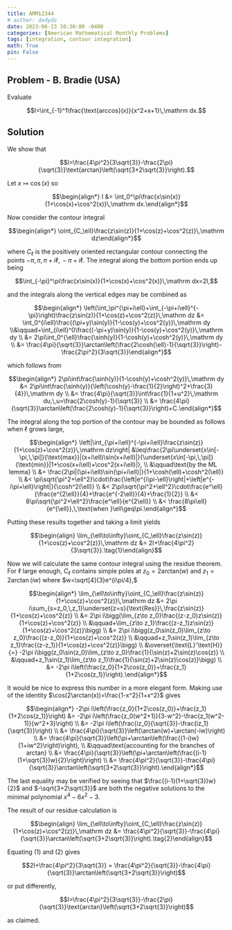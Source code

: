```yaml
---
title: AMM12344
# author: dxdydz
date: 2023-06-23 10:30:00 -0400
categories: [American Mathematical Monthly Problems]
tags: [integration, contour integration]
math: True
pin: False
---
```


## Problem - B. Bradie (USA)

Evaluate

$$I=\int_{-1}^1\frac{\text{arccos}(x)}{x^2+x+1}\,\mathrm dx.$$

## Solution

We show that

$$I=\frac{4\pi^2}{3\sqrt{3}}-\frac{2\pi}{\sqrt{3}}\text{arctan}\left(\sqrt{3+2\sqrt{3}}\right).$$

Let $x\mapsto\cos(x)$ so

$$\begin{align*}    I &= \int_0^\pi\frac{x\sin(x)}{1+\cos(x)+\cos^2(x)}\,\mathrm dx.\end{align*}$$

Now consider the contour integral

$$\begin{align*}    \oint_{C_\ell}\frac{z\sin(z)}{1+\cos(z)+\cos^2(z)}\,\mathrm dz\end{align*}$$

where $C_\ell$ is the positively oriented rectangular contour connecting the points $-\pi,\,\pi,\,\pi+i\ell,\,-\pi+i\ell$. The integral along the bottom portion ends up being

$$\int_{-\pi}^\pi\frac{x\sin(x)}{1+\cos(x)+\cos^2(x)}\,\mathrm dx=2I,$$

and the integrals along the vertical edges may be combined as

$$\begin{align*}    \left(\int_\pi^{\pi+i\ell}+\int_{-\pi+i\ell}^{-\pi}\right)\frac{z\sin(z)}{1+\cos(z)+\cos^2(z)}\,\mathrm dz &= \int_0^{i\ell}\frac{(\pi+y)\sin(y)}{1-\cos(y)+\cos^2(y)}\,\mathrm dy \\&\qquad+\int_{i\ell}^0\frac{(-\pi+y)\sin(y)}{1-\cos(y)+\cos^2(y)}\,\mathrm dy \\    &= 2\pi\int_0^{\ell}\frac{\sinh(y)}{1-\cosh(y)+\cosh^2(y)}\,\mathrm dy \\    &= \frac{4\pi}{\sqrt{3}}\arctan\left(\frac{2\cosh(\ell)-1}{\sqrt{3}}\right)-\frac{2\pi^2}{3\sqrt{3}}\end{align*}$$

which follows from

$$\begin{align*}    2\pi\int\frac{\sinh(y)}{1-\cosh(y)+\cosh^2(y)}\,\mathrm dy &= 2\pi\int\frac{\sinh(y)}{\left(\cosh(y)-\frac{1}{2}\right)^2+\frac{3}{4}}\,\mathrm dy \\    &= \frac{4\pi}{\sqrt{3}}\int\frac{1}{1+u^2}\,\mathrm du,\,u=\frac{2\cosh(y)-1}{\sqrt{3}} \\    &= \frac{4\pi}{\sqrt{3}}\arctan\left(\frac{2\cosh(y)-1}{\sqrt{3}}\right)+C.\end{align*}$$

The integral along the top portion of the contour may be bounded as follows when $\ell$ grows large,

$$\begin{align*}    \left|\int_{\pi+i\ell}^{-\pi+i\ell}\frac{z\sin(z)}{1+\cos(z)+\cos^2(z)}\,\mathrm dz\right| &\leq\frac{2\pi\underset{x\in[-\pi,\,\pi]}{\text{max}}|(x+i\ell)\sin(x+i\ell)|}{\underset{x\in[-\pi,\,\pi]}{\text{min}}|1+\cos(x+i\ell)+\cos^2(x+i\ell)|}, \\    &\qquad\text{by the ML lemma} \\    &= \frac{2\pi|(\pi+i\ell)\sin(\pi+i\ell)|}{1+\cosh(\ell)+\cosh^2(\ell)} \\    &< \pi\sqrt{\pi^2+\ell^2}\cdot\frac{\left|e^{i\pi-\ell}\right|+\left|e^{-i\pi+\ell}\right|}{\cosh^2(\ell)} \\    &< 2\pi\sqrt{\pi^2+\ell^2}\cdot\frac{e^\ell}{\frac{e^{2\ell}}{4}+\frac{e^{-2\ell}}{4}+\frac{1}{2}} \\    &< 8\pi\sqrt{\pi^2+\ell^2}\frac{e^\ell}{e^{2\ell}} \\    &< \frac{8\pi\ell}{e^{\ell}},\,\text{when }\ell\geq\pi.\end{align*}$$

Putting these results together and taking a limit yields

$$\begin{align}    \lim_{\ell\to\infty}\oint_{C_\ell}\frac{z\sin(z)}{1+\cos(z)+\cos^2(z)}\,\mathrm dz &= 2I+\frac{4\pi^2}{3\sqrt{3}}.\tag{1}\end{align}$$

Now we will calculate the same contour integral using the residue theorem. For $\ell$ large enough, $C_\ell$ contains simple poles at $z_0=2\text{arctan}(w)$ and $z_1=2\arctan(iw)$ where $w=\sqrt[4]{3}e^{i\pi/4},$

$$\begin{align*}    \lim_{\ell\to\infty}\oint_{C_\ell}\frac{z\sin(z)}{1+\cos(z)+\cos^2(z)}\,\mathrm dz &= 2\pi i\sum_{s=z_0,\,z_1}\underset{z=s}{\text{Res}}\,\frac{z\sin(z)}{1+\cos(z)+\cos^2(z)} \\    &= 2\pi i\bigg(\lim_{z\to z_0}\frac{(z-z_0)z\sin(z)}{1+\cos(z)+\cos^2(z)} \\    &\qquad+\lim_{z\to z_1}\frac{(z-z_1)z\sin(z)}{1+\cos(z)+\cos^2(z)}\bigg) \\    &= 2\pi i\bigg(z_0\sin(z_0)\lim_{z\to z_0}\frac{(z-z_0)}{1+\cos(z)+\cos^2(z)} \\    &\qquad+z_1\sin(z_1)\lim_{z\to z_1}\frac{(z-z_1)}{1+\cos(z)+\cos^2(z)}\bigg) \\    &\overset{\text{L}'\text{H}}{=} -2\pi i\bigg(z_0\sin(z_0)\lim_{z\to z_0}\frac{1}{\sin(z)+2\sin(z)\cos(z)} \\    &\qquad+z_1\sin(z_1)\lim_{z\to z_1}\frac{1}{\sin(z)+2\sin(z)\cos(z)}\bigg) \\    &= -2\pi i\left(\frac{z_0}{1+2\cos(z_0)}+\frac{z_1}{1+2\cos(z_1)}\right).\end{align*}$$

It would be nice to express this number in a more elegant form. Making use of the identity $\cos(2\arctan(x))=\frac{1-x^2}{1+x^2}$ gives

$$\begin{align*}    -2\pi i\left(\frac{z_0}{1+2\cos(z_0)}+\frac{z_1}{1+2\cos(z_1)}\right) &= -2\pi i\left(\frac{z_0(w^2+1)}{3-w^2}-\frac{z_1(w^2-1)}{w^2+3}\right) \\    &= -2\pi i\left(\frac{iz_0}{\sqrt{3}}-\frac{iz_1}{\sqrt{3}}\right) \\    &= \frac{4\pi}{\sqrt{3}}\left(\arctan(w)+\arctan(-iw)\right) \\    &= \frac{4\pi}{\sqrt{3}}\left(\pi+\arctan\left(\frac{(1-i)w}{1+iw^2}\right)\right), \\    &\qquad\text{accounting for the branches of arctan} \\    &= \frac{4\pi}{\sqrt{3}}\left(\pi+\arctan\left(\frac{(i-1)(1+\sqrt{3})w}{2}\right)\right) \\    &= \frac{4\pi^2}{\sqrt{3}}-\frac{4\pi}{\sqrt{3}}\arctan\left(\sqrt{3+2\sqrt{3}}\right).\end{align*}$$

The last equality may be verified by seeing that $\frac{(i-1)(1+\sqrt{3})w}{2}$ and $-\sqrt{3+2\sqrt{3}}$ are both the negative solutions to the minimal polynomial $x^4-6x^2-3$.

The result of our residue calculation is

$$\begin{align}    \lim_{\ell\to\infty}\oint_{C_\ell}\frac{z\sin(z)}{1+\cos(z)+\cos^2(z)}\,\mathrm dz &= \frac{4\pi^2}{\sqrt{3}}-\frac{4\pi}{\sqrt{3}}\arctan\left(\sqrt{3+2\sqrt{3}}\right).\tag{2}\end{align}$$

Equating $(1)$ and $(2)$ gives

$$2I+\frac{4\pi^2}{3\sqrt{3}} = \frac{4\pi^2}{\sqrt{3}}-\frac{4\pi}{\sqrt{3}}\arctan\left(\sqrt{3+2\sqrt{3}}\right)$$

or put differently,

$$I=\frac{4\pi^2}{3\sqrt{3}}-\frac{2\pi}{\sqrt{3}}\text{arctan}\left(\sqrt{3+2\sqrt{3}}\right)$$

as claimed.